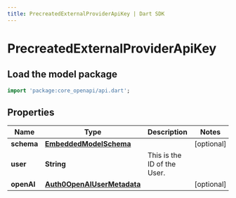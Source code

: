 ```yaml
---
title: PrecreatedExternalProviderApiKey | Dart SDK
---
```


# PrecreatedExternalProviderApiKey

## Load the model package
```dart
import 'package:core_openapi/api.dart';
```

## Properties
Name | Type | Description | Notes
------------ | ------------- | ------------- | -------------
**schema** | [**EmbeddedModelSchema**](../models/EmbeddedModelSchema) |  | [optional] 
**user** | **String** | This is the ID of the User. | 
**openAI** | [**Auth0OpenAIUserMetadata**](../models/Auth0OpenAIUserMetadata) |  | [optional] 




